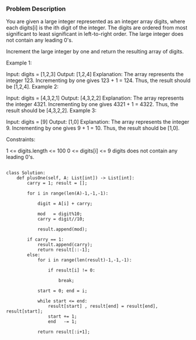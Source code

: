 ### Problem Description 

You are given a large integer represented as an integer array digits, where each digits[i] is the ith digit of the integer. The digits are ordered from most significant to least significant in left-to-right order. The large integer does not contain any leading 0's.

Increment the large integer by one and return the resulting array of digits.

 

Example 1:

Input: digits = [1,2,3]
Output: [1,2,4]
Explanation: The array represents the integer 123.
Incrementing by one gives 123 + 1 = 124.
Thus, the result should be [1,2,4].
Example 2:

Input: digits = [4,3,2,1]
Output: [4,3,2,2]
Explanation: The array represents the integer 4321.
Incrementing by one gives 4321 + 1 = 4322.
Thus, the result should be [4,3,2,2].
Example 3:

Input: digits = [9]
Output: [1,0]
Explanation: The array represents the integer 9.
Incrementing by one gives 9 + 1 = 10.
Thus, the result should be [1,0].
 

Constraints:

1 <= digits.length <= 100
0 <= digits[i] <= 9
digits does not contain any leading 0's.


```

class Solution:
    def plusOne(self, A: List[int]) -> List[int]:
        carry = 1; result = [];
        
        for i in range(len(A)-1,-1,-1):
 
            digit = A[i] + carry;
            
            mod   = digit%10;
            carry = digit//10;
            
            result.append(mod);
            
        if carry == 1:
            result.append(carry);
            return result[::-1];
        else:
            for i in range(len(result)-1,-1,-1):
                
                if result[i] != 0:
                    
                    break;
            
            start = 0; end = i;
            
            while start <= end:
                result[start] , result[end] = result[end], result[start];
                start += 1;
                end   -= 1;
                
            return result[:i+1];

```
